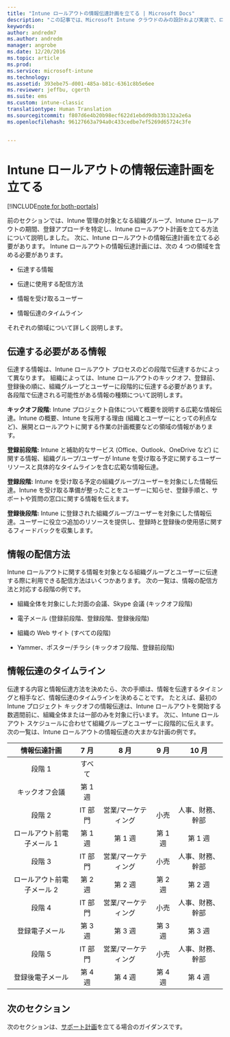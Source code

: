 ```yaml
---
title: "Intune ロールアウトの情報伝達計画を立てる | Microsoft Docs"
description: "この記事では、Microsoft Intune クラウドのみの設計および実装で、ロールアウトの情報伝達計画を立てる方法について説明します。"
keywords: 
author: andredm7
ms.author: andredm
manager: angrobe
ms.date: 12/20/2016
ms.topic: article
ms.prod: 
ms.service: microsoft-intune
ms.technology: 
ms.assetid: 393ebe75-d001-485a-b81c-6361c8b5e6ee
ms.reviewer: jeffbu, cgerth
ms.suite: ems
ms.custom: intune-classic
translationtype: Human Translation
ms.sourcegitcommit: f807d6e4b20b98ecf622d1ebdd9db33b132a2e6a
ms.openlocfilehash: 96127663a794a0c433cedbe7ef5269d65724c3fe


---
```


# <a name="develop-an-intune-rollout-communication-plan"></a>Intune ロールアウトの情報伝達計画を立てる

[!INCLUDE[note for both-portals](../includes/note-for-both-portals.md)]

前のセクションでは、Intune 管理の対象となる組織グループ、Intune ロールアウトの期間、登録アプローチを特定し、Intune ロールアウト計画を立てる方法について説明しました。 次に、Intune ロールアウトの情報伝達計画を立てる必要があります。 Intune ロールアウトの情報伝達計画には、次の 4 つの領域を含める必要があります。

-   伝達する情報

-   伝達に使用する配信方法

-   情報を受け取るユーザー

-   情報伝達のタイムライン

それぞれの領域について詳しく説明します。

## <a name="what-needs-to-be-communicated"></a>伝達する必要がある情報

伝達する情報は、Intune ロールアウト プロセスのどの段階で伝達するかによって異なります。 組織によっては、Intune ロールアウトのキックオフ、登録前、登録後の順に、組織グループとユーザーに段階的に伝達する必要があります。 各段階で伝達される可能性がある情報の種類について説明します。

**キックオフ段階:** Intune プロジェクト自体について概要を説明する広範な情報伝達。Intune の概要、Intune を採用する理由 (組織とユーザーにとっての利点など)、展開とロールアウトに関する作業の計画概要などの領域の情報があります。

**登録前段階:** Intune と補助的なサービス (Office、Outlook、OneDrive など) に関する情報、組織グループ/ユーザーが Intune を受け取る予定に関するユーザー リソースと具体的なタイムラインを含む広範な情報伝達。

**登録段階:** Intune を受け取る予定の組織グループ/ユーザーを対象にした情報伝達。Intune を受け取る準備が整ったことをユーザーに知らせ、登録手順と、サポートや質問の窓口に関する情報を伝えます。

**登録後段階:** Intune に登録された組織グループ/ユーザーを対象にした情報伝達。ユーザーに役立つ追加のリソースを提供し、登録時と登録後の使用感に関するフィードバックを収集します。

## <a name="communication-delivery-methods"></a>情報の配信方法

Intune ロールアウトに関する情報を対象となる組織グループとユーザーに伝達する際に利用できる配信方法はいくつかあります。 次の一覧は、情報の配信方法と対応する段階の例です。

-   組織全体を対象にした対面の会議、Skype 会議 (キックオフ段階)

-   電子メール (登録前段階、登録段階、登録後段階)

-   組織の Web サイト (すべての段階)

-   Yammer、ポスター/チラシ (キックオフ段階、登録前段階)

## <a name="communications-timeline"></a>情報伝達のタイムライン

伝達する内容と情報伝達方法を決めたら、次の手順は、情報を伝達するタイミングと相手など、情報伝達のタイムラインを決めることです。 たとえば、最初の Intune プロジェクト キックオフの情報伝達は、Intune ロールアウトを開始する数週間前に、組織全体または一部のみを対象に行います。 次に、Intune ロールアウト スケジュールに合わせて組織グループとユーザーに段階的に伝えます。 次の一覧は、Intune ロールアウトの情報伝達の大まかな計画の例です。

  | **情報伝達計画** | **7 月** | **8 月** | **9 月** | **10 月** |
|:---:|:---:|:---:|:---:|:---:|
| 段階 1  | すべて |  |  |  |                                                         
| キックオフ会議 | 第 1 週 |  |  |  |                                                         
| 段階 2 | IT 部門 | 営業/マーケティング | 小売 | 人事、財務、幹部 |
| ロールアウト前電子メール 1 | 第 1 週 | 第 1 週 | 第 1 週 | 第 1 週 |
| 段階 3 | IT 部門 | 営業/マーケティング | 小売 | 人事、財務、幹部 |
| ロールアウト前電子メール 2 | 第 2 週 | 第 2 週 | 第 2 週 | 第 2 週 |
| 段階 4 | IT 部門 | 営業/マーケティング | 小売 | 人事、財務、幹部 |
| 登録電子メール | 第 3 週 | 第 3 週 | 第 3 週 | 第 3 週 |
| 段階 5 | IT 部門 | 営業/マーケティング | 小売 | 人事、財務、幹部 |
| 登録後電子メール | 第 4 週 | 第 4 週 | 第 4 週 | 第 4 週 |

## <a name="next-section"></a>次のセクション

次のセクションは、[サポート計画](section-6-develop-a-support-plan.md)を立てる場合のガイダンスです。



<!--HONumber=Dec16_HO5-->


